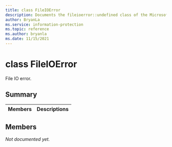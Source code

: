 ```yaml
---
title: class FileIOError 
description: Documents the fileioerror::undefined class of the Microsoft Information Protection (MIP) SDK.
author: BryanLa
ms.service: information-protection
ms.topic: reference
ms.author: bryanla
ms.date: 11/15/2021
---
```


# class FileIOError 
File IO error.
  
## Summary
 Members                        | Descriptions                                
--------------------------------|---------------------------------------------
  
## Members
_Not documented yet._
